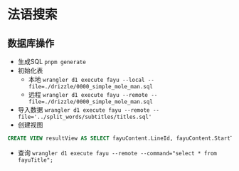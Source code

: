 # 法语搜索

## 数据库操作
- 生成SQL `pnpm generate`
- 初始化表 
    + 本地 `wrangler d1 execute fayu --local --file=./drizzle/0000_simple_mole_man.sql`
    + 远程 `wrangler d1 execute fayu --remote --file=./drizzle/0000_simple_mole_man.sql`
- 导入数据
 `wrangler d1 execute fayu --remote --file='../split_words/subtitles/titles.sql'`
- 创建视图
``` sql
CREATE VIEW resultView AS SELECT fayuContent.LineId, fayuContent.StartTime, fayuContent.Text, fayuContent.Words, fayuTitle.Title, fayuTitle.VideoId, fayuTitle.Series FROM fayuContent LEFT JOIN fayuTitle ON fayuContent.VideoId = fayuTitle.VideoId;
```
- 查询
`wrangler d1 execute fayu --remote --command="select * from fayuTitle";`
